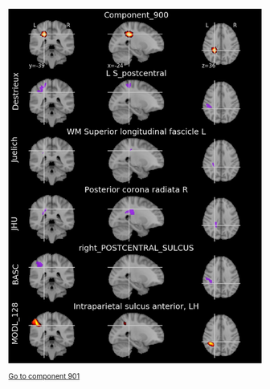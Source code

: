 


![900](preliminary/900.jpg "Component 900")

[Go to component 901](https://parietal-inria.github.io/MODL_atlas/1024/901 "Component 901")